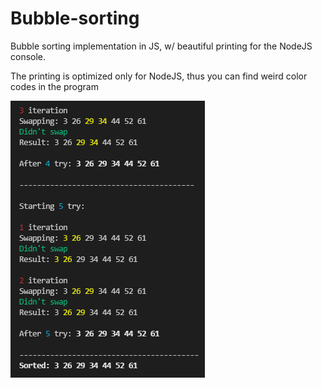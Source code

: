# Bubble-sorting
Bubble sorting implementation in JS, w/ beautiful printing for the NodeJS console.

The printing is optimized only for NodeJS, thus you can find weird color codes in the program

![Colored output](https://github.com/Kirusha05/Bubble-sorting/blob/main/image.png)
